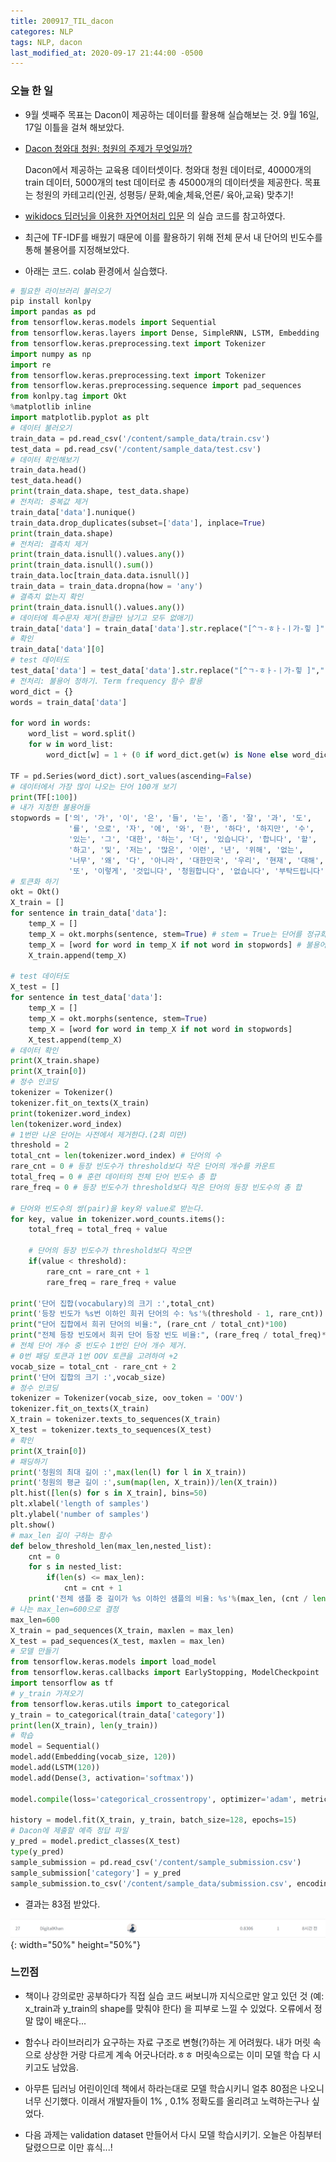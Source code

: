 ```yaml
---
title: 200917_TIL_dacon
categores: NLP
tags: NLP, dacon
last_modified_at: 2020-09-17 21:44:00 -0500
---
```


### 오늘 한 일

* 9월 셋째주 목표는 Dacon이 제공하는 데이터를 활용해 실습해보는 것. 9월 16일, 17일 이틀을 걸쳐 해보았다.


* [Dacon 청와대 청원: 청원의 주제가 무엇일까?](https://dacon.io/competitions/open/235597/overview/)

  Dacon에서 제공하는 교육용 데이터셋이다. 청와대 청원 데이터로, 40000개의 train 데이터, 5000개의 test 데이터로 총 45000개의 데이터셋을 제공한다. 목표는 청원의 카테고리(인권, 성평등/ 문화,예술,체육,언론/ 육아,교육) 맞추기!

* [wikidocs 딥러닝을 이용한 자연어처리 입문](https://wikidocs.net/44249) 의 실습 코드를 참고하였다.


* 최근에 TF-IDF를 배웠기 때문에 이를 활용하기 위해 전체 문서 내 단어의 빈도수를 통해 불용어를 지정해보았다.


* 아래는 코드. colab 환경에서 실습했다.

```python
# 필요한 라이브러리 불러오기
pip install konlpy
import pandas as pd
from tensorflow.keras.models import Sequential
from tensorflow.keras.layers import Dense, SimpleRNN, LSTM, Embedding
from tensorflow.keras.preprocessing.text import Tokenizer
import numpy as np
import re
from tensorflow.keras.preprocessing.text import Tokenizer
from tensorflow.keras.preprocessing.sequence import pad_sequences
from konlpy.tag import Okt
%matplotlib inline
import matplotlib.pyplot as plt
# 데이터 불러오기
train_data = pd.read_csv('/content/sample_data/train.csv')
test_data = pd.read_csv('/content/sample_data/test.csv')
# 데이터 확인해보기
train_data.head()
test_data.head()
print(train_data.shape, test_data.shape)
# 전처리: 중복값 제거
train_data['data'].nunique()
train_data.drop_duplicates(subset=['data'], inplace=True)
print(train_data.shape)
# 전처리: 결측치 제거
print(train_data.isnull().values.any())
print(train_data.isnull().sum())
train_data.loc[train_data.data.isnull()]
train_data = train_data.dropna(how = 'any')
# 결측치 없는지 확인
print(train_data.isnull().values.any())
# 데이터에 특수문자 제거(한글만 남기고 모두 없애기)
train_data['data'] = train_data['data'].str.replace("[^ㄱ-ㅎㅏ-ㅣ가-힣 ]","")
# 확인
train_data['data'][0]
# test 데이터도
test_data['data'] = test_data['data'].str.replace("[^ㄱ-ㅎㅏ-ㅣ가-힣 ]","")
# 전처리: 불용어 정하기. Term frequency 함수 활용
word_dict = {}
words = train_data['data']

for word in words:
    word_list = word.split()
    for w in word_list:
        word_dict[w] = 1 + (0 if word_dict.get(w) is None else word_dict[w])

TF = pd.Series(word_dict).sort_values(ascending=False)
# 데이터에서 가장 많이 나오는 단어 100개 보기
print(TF[:100])
# 내가 지정한 불용어들
stopwords = ['의', '가', '이', '은', '들', '는', '좀', '잘', '과', '도', 
             '를', '으로', '자', '에', '와', '한', '하다', '하지만', '수', 
             '있는', '그', '대한', '하는', '더', '있습니다', '합니다', '할', 
             '하고', '및', '저는', '많은', '이런', '년', '위해', '없는', 
             '너무', '왜', '다', '아니라', '대한민국', '우리', '현재', '대해', 
             '또', '이렇게', '것입니다', '청원합니다', '없습니다', '부탁드립니다', '하지만', '그리고', '그런데']
# 토큰화 하기
okt = Okt()
X_train = []
for sentence in train_data['data']:
    temp_X = []
    temp_X = okt.morphs(sentence, stem=True) # stem = True는 단어를 정규화시켜준다.
    temp_X = [word for word in temp_X if not word in stopwords] # 불용어 제거
    X_train.append(temp_X)
    
# test 데이터도
X_test = []
for sentence in test_data['data']:
    temp_X = []
    temp_X = okt.morphs(sentence, stem=True)
    temp_X = [word for word in temp_X if not word in stopwords]
    X_test.append(temp_X)
# 데이터 확인
print(X_train.shape)
print(X_train[0])
# 정수 인코딩
tokenizer = Tokenizer()
tokenizer.fit_on_texts(X_train)
print(tokenizer.word_index)
len(tokenizer.word_index)
# 1번만 나온 단어는 사전에서 제거한다.(2회 미만)
threshold = 2
total_cnt = len(tokenizer.word_index) # 단어의 수
rare_cnt = 0 # 등장 빈도수가 threshold보다 작은 단어의 개수를 카운트
total_freq = 0 # 훈련 데이터의 전체 단어 빈도수 총 합
rare_freq = 0 # 등장 빈도수가 threshold보다 작은 단어의 등장 빈도수의 총 합

# 단어와 빈도수의 쌍(pair)을 key와 value로 받는다.
for key, value in tokenizer.word_counts.items():
    total_freq = total_freq + value

    # 단어의 등장 빈도수가 threshold보다 작으면
    if(value < threshold):
        rare_cnt = rare_cnt + 1
        rare_freq = rare_freq + value

print('단어 집합(vocabulary)의 크기 :',total_cnt)
print('등장 빈도가 %s번 이하인 희귀 단어의 수: %s'%(threshold - 1, rare_cnt))
print("단어 집합에서 희귀 단어의 비율:", (rare_cnt / total_cnt)*100)
print("전체 등장 빈도에서 희귀 단어 등장 빈도 비율:", (rare_freq / total_freq)*100)
# 전체 단어 개수 중 빈도수 1번인 단어 개수 제거.
# 0번 패딩 토큰과 1번 OOV 토큰을 고려하여 +2
vocab_size = total_cnt - rare_cnt + 2
print('단어 집합의 크기 :',vocab_size)
# 정수 인코딩
tokenizer = Tokenizer(vocab_size, oov_token = 'OOV')
tokenizer.fit_on_texts(X_train)
X_train = tokenizer.texts_to_sequences(X_train)
X_test = tokenizer.texts_to_sequences(X_test)
# 확인
print(X_train[0])
# 패딩하기
print('청원의 최대 길이 :',max(len(l) for l in X_train))
print('청원의 평균 길이 :',sum(map(len, X_train))/len(X_train))
plt.hist([len(s) for s in X_train], bins=50)
plt.xlabel('length of samples')
plt.ylabel('number of samples')
plt.show()
# max_len 길이 구하는 함수
def below_threshold_len(max_len,nested_list):
    cnt = 0
    for s in nested_list:
        if(len(s) <= max_len):
            cnt = cnt + 1
    print('전체 샘플 중 길이가 %s 이하인 샘플의 비율: %s'%(max_len, (cnt / len(nested_list))* 100))
# 나는 max_len=600으로 결정
max_len=600
X_train = pad_sequences(X_train, maxlen = max_len)
X_test = pad_sequences(X_test, maxlen = max_len)
# 모델 만들기
from tensorflow.keras.models import load_model
from tensorflow.keras.callbacks import EarlyStopping, ModelCheckpoint
import tensorflow as tf
# y_train 가져오기
from tensorflow.keras.utils import to_categorical
y_train = to_categorical(train_data['category'])
print(len(X_train), len(y_train))
# 학습
model = Sequential()
model.add(Embedding(vocab_size, 120))
model.add(LSTM(120))
model.add(Dense(3, activation='softmax'))

model.compile(loss='categorical_crossentropy', optimizer='adam', metrics=['acc'])

history = model.fit(X_train, y_train, batch_size=128, epochs=15)
# Dacon에 제출할 예측 정답 파일
y_pred = model.predict_classes(X_test)
type(y_pred)
sample_submission = pd.read_csv('/content/sample_submission.csv')
sample_submission['category'] = y_pred
sample_submission.to_csv('/content/sample_data/submission.csv', encoding='utf-8', index = False)

```

* 결과는 83점 받았다.

![dacon](./assets/images/dacon.PNG){: width="50%" height="50%"}

### 느낀점

* 책이나 강의로만 공부하다가 직접 실습 코드 써보니까 지식으로만 알고 있던 것 (예: x_train과 y_train의 shape를 맞춰야 한다) 을 피부로 느낄 수 있었다. 오류에서 정말 많이 배운다... 

* 함수나 라이브러리가 요구하는 자료 구조로 변형(?)하는 게 어려웠다. 내가 머릿 속으로 상상한 거랑 다르게 계속 어긋나더라.ㅎㅎ 머릿속으로는 이미 모델 학습 다 시키고도 남았음.

* 아무튼 딥러닝 어린이인데 책에서 하라는대로 모델 학습시키니 얼추 80점은 나오니 너무 신기했다. 이래서 개발자들이 1% , 0.1% 정확도를 올리려고 노력하는구나 싶었다.

* 다음 과제는 validation dataset 만들어서 다시 모델 학습시키기. 오늘은 아침부터 달렸으므로 이만 휴식...! 
